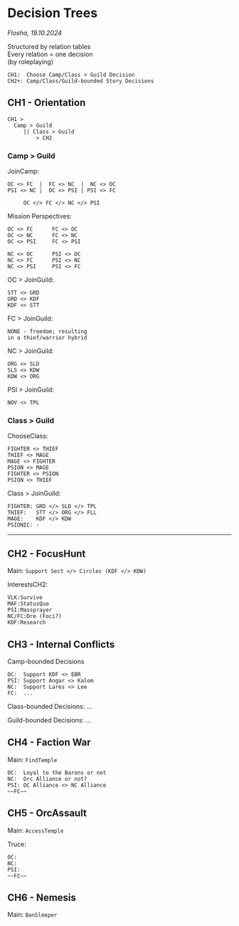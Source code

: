 # Decision Trees

*Flosha, 19.10.2024*

Structured by relation tables  
Every relation = one decision  
      (by roleplaying)


```
CH1:  Choose Camp/Class > Guild Decision
CH2+: Camp/Class/Guild-bounded Story Decisions
```


## CH1 - Orientation

```
CH1 >
  Camp > Guild
     || Class > Guild
         > CH2
```


### Camp > Guild

JoinCamp:
```
OC <> FC  |  FC <> NC  |  NC <> OC
PSI <> NC |  OC <> PSI | PSI <> FC

     OC </> FC </> NC </> PSI
```

Mission Perspectives:
```
OC <> FC      FC <> OC
OC <> NC      FC <> NC
OC <> PSI     FC <> PSI

NC <> OC      PSI <> OC
NC <> FC      PSI <> NC
NC <> PSI     PSI <> FC 
```

OC > JoinGuild:
```
STT <> GRD
GRD <> KDF
KDF <> STT
```

FC > JoinGuild:
```
NONE - freedom; resulting
in a thief/warrior hybrid
```

NC > JoinGuild:
```
ORG <> SLD
SLS <> KDW
KDW <> ORG
```

PSI > JoinGuild:
```
NOV <> TPL
```


### Class > Guild

ChooseClass:
```
FIGHTER <> THIEF
THIEF <> MAGE
MAGE <> FIGHTER
PSION <> MAGE
FIGHTER <> PSION
PSION <> THIEF
```

Class > JoinGuild:
```
FIGHTER: GRD </> SLD </> TPL
THIEF:   STT </> ORG </> FLL
MAGE:    KDF </> KDW
PSIONIC: -
```

---

## CH2 - FocusHunt

Main: `Support Sect </> Circles (KDF </> KDW)`

InterestsCH2:
```
VLK:Survive
MAF:StatusQuo
PSI:Massprayer
NC/FC:Ore (Foci?)
KDF:Research
```

## CH3 - Internal Conflicts

Camp-bounded Decisions
```
OC:  Support KDF <> EBR
PSI: Support Angar <> Kalom
NC:  Support Lares <> Lee
FC:  ...
```

Class-bounded Decisions:
...

Guild-bounded Decisions:
...


## CH4 - Faction War

Main: `FindTemple`

```
OC:  Loyal to the Barons or not
NC:  Orc Alliance or not?
PSI: OC Alliance <> NC Alliance
~~FC~~
```


## CH5 - OrcAssault

Main: `AccessTemple`

Truce:
```
OC:
NC:   
PSI:
~~FC~~
```


## CH6 - Nemesis

Main: `BanSleeper`
